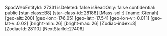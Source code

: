 ﻿---
location: [-17.54,-176.05,200]
type: Station
tags:
- astro/Star

---
SpocWebEntityId: 27331
isDeleted: false
isReadOnly: false
confidential: public
[star-class::B8]
[star-class-id::28188]
[Mass-sol::]
[name::Gienah]
[geo-alt::200]
[geo-lon::-176.05]
[geo-lat::-17.54]
[geo-lon-v::-0.011]
[geo-lat-v::0.02]
[bright-min::26]
[bright-max::26]
[Zodiac-index::3]
[ZodiacId::28110]
[NextStarId::27406]

